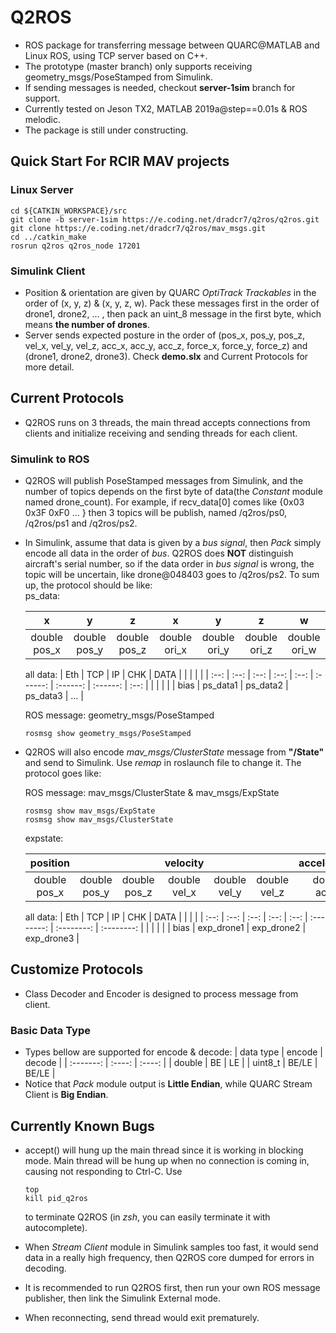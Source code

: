 # Q2ROS
* ROS package for transferring message between QUARC@MATLAB and Linux ROS, using TCP server based on C++.
* The prototype (master branch) only supports receiving geometry_msgs/PoseStamped from Simulink.
* If sending messages is needed, checkout **server-1sim** branch for support.
* Currently tested on Jeson TX2, MATLAB 2019a@step==0.01s & ROS melodic.
* The package is still under constructing.
## Quick Start For RCIR MAV projects
### Linux Server
```git
cd ${CATKIN_WORKSPACE}/src
git clone -b server-1sim https://e.coding.net/dradcr7/q2ros/q2ros.git
git clone https://e.coding.net/dradcr7/q2ros/mav_msgs.git
cd ../catkin_make
rosrun q2ros q2ros_node 17201
```
### Simulink Client

* Position & orientation are given by QUARC *OptiTrack Trackables* in the order of (x, y, z) & (x, y, z, w). Pack these messages first in the order of drone1, drone2, ... , then pack an uint_8 message in the first byte, which means **the number of drones**.
* Server sends expected posture in the order of (pos_x, pos_y, pos_z, vel_x, vel_y, vel_z, acc_x, acc_y, acc_z, force_x, force_y, force_z) and (drone1, drone2, drone3). Check **demo.slx** and Current Protocols for more detail.

## Current Protocols

* Q2ROS runs on 3 threads, the main thread accepts connections from clients and initialize receiving and sending threads for each client.

### Simulink to ROS
* Q2ROS will publish PoseStamped messages from Simulink, and the number of topics depends on the first byte of data(the *Constant* module named drone_count). For example, if recv_data[0] comes like {0x03 0x3F 0xF0 ... } then 3 topics will be publish, named /q2ros/ps0, /q2ros/ps1 and /q2ros/ps2.

* In Simulink, assume that data is given by a *bus signal*, then *Pack* simply encode all data in the order of *bus*. Q2ROS does **NOT** distinguish aircraft's serial number, so if the data order in *bus signal* is wrong, the topic will be uncertain, like drone@048403 goes to /q2ros/ps2. To sum up, the protocol should be like:  
  ps_data:
  
  | x    | y    | z    | x | y | z | w |
  | :----: | :----: | :----: | :----: | :----: | :----: | :----: |
  | double pos_x | double pos_y | double pos_z | double ori_x | double ori_y | double ori_z | double ori_w |
  all data:
  | Eth  | TCP  |  IP  | CHK  | DATA |          |          |          |      |
  | :--: | :--: | :--: | :--: | :--: | :------: | :------: | :------: | :--: |
  |      |      |      |      | bias | ps_data1 | ps_data2 | ps_data3 | ...  |
  
  ROS message: geometry_msgs/PoseStamped
  
  ```git
  rosmsg show geometry_msgs/PoseStamped
  ```
  
* Q2ROS will also encode *mav_msgs/ClusterState* message from **"/State"** and send to Simulink. Use *remap* in roslaunch file to change it. The protocol goes like:

  ROS message: mav_msgs/ClusterState & mav_msgs/ExpState
  ```git
  rosmsg show mav_msgs/ExpState
  rosmsg show mav_msgs/ClusterState
  ```
  expstate:
  
  |   position   |              |              |   velocity   |              |              | acceleration |              |              |   force    |            |            |
  | :----------: | :----------: | :----------: | :----------: | :----------: | :----------: | :----------: | :----------: | :----------: | :--------: | :--------: | :--------: |
  | double pos_x | double pos_y | double pos_z | double vel_x | double vel_y | double vel_z | double acc_x | double acc_y | double acc_z | double f_x | double f_y | double f_z |
  all data:
  | Eth  | TCP  |  IP  | CHK  | DATA |            |            |            |
  | :--: | :--: | :--: | :--: | :--: | :--------: | :--------: | :--------: |
  |      |      |      |      | bias | exp_drone1 | exp_drone2 | exp_drone3 |
  
## Customize Protocols
* Class Decoder and Encoder is designed to process message from client.
### Basic Data Type
* Types bellow are supported for encode & decode:
| data type | encode | decode |
| :-------: | :----: | :----: |
|  double   |   BE   |   LE   |
|  uint8_t  |  BE/LE |  BE/LE |
* Notice that *Pack* module output is **Little Endian**, while QUARC Stream Client is  **Big Endian**.


## Currently Known Bugs
* accept() will hung up the main thread since it is working in blocking mode. Main thread will be hung up when no connection is coming in, causing not responding to Ctrl-C. Use 

  ```git
  top
  kill pid_q2ros
  ```

  to terminate Q2ROS (in *zsh*, you can easily terminate it with autocomplete).

* When *Stream Client* module in Simulink samples too fast, it would send data in a really high frequency, then Q2ROS core dumped for errors in decoding.

* It is recommended to run Q2ROS first, then run your own ROS message publisher, then link the Simulink External mode.

* When reconnecting, send thread would exit prematurely.


